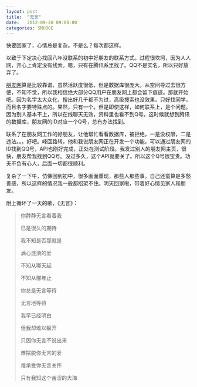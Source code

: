 ```yaml
---
layout: post
title:  "无言"
date:   2012-09-28 09:00:00
categories: SMUDGE
---
```


快要回家了，心情总是复杂。不是么？每次都这样。

以致于下定决心找回八年没联系的初中好朋友的联系方式。过程很坎坷，因为人人网，开心上肯定没有线索。嗯，只有在腾讯系里找了。QQ不是实名，所以只好放弃了。

<a href="http://www.pengyou.com" target="_blank">朋友网</a>算是比较靠谱，虽然活跃度很低，但是数据库很庞大。从空间导过去很方便，不知不觉，所以我相信绝大部分QQ用户在朋友网上都会留下痕迹。那就开始吧。因为名字太大众化，搜出好几千都不为过，高级搜索也没效果。只好找同学，而且名字要特殊点的。果然，只有一个。但是即使这样，如何联系上，是个问题。因为别人基本不上，所以在线聊天无效，资料里也看不到Q号。这时候就想到腾讯的数据库，朋友网的ID对应一个Q号，总有办法找到。

联系了在朋友网工作的好朋友，让他帮忙看看数据库，被拒绝，一是没权限，二是违法。。。好吧。峰回路转，他和我说朋友网正在开发一个功能，可以通过朋友网的ID找到QQ号，API也刚好完成，正处在测试阶段。我发过别人的朋友网主页，很快，朋友帮我找到QQ号。没过多久，这个API就要关了。所以这个Q号很宝贵。功夫不负有心人，后面一切都很顺利。

复杂了一下午，仿佛回到初中，很多画面重现，那些人那些事。自己还蛮算是多愁善感，所以这样的情况我一般都招架不住。明天回家啦，带着好心情见家人和朋友。

附上循环了一天的歌，《无言》：

<blockquote>

你静静无言看着我

已是很久的期待

我不知是否那就是

满心涟漪的爱

不知从哪天起

不知从哪年止

你总是无言等待

无言地等待

我早已经明白

但我却难以躲开

只因你无言不说出来

难摆脱你无言的爱

难承受你无言关怀

只有我知这个苦涩的大海

</blockquote>